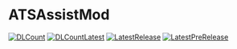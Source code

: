 # ATSAssistMod

[![DLCount](https://img.shields.io/github/downloads/Kai-Z-JP/ATSAssistMod/total)](https://github.com/Kai-Z-JP/ATSAssistMod/releases)
[![DLCountLatest](https://img.shields.io/github/downloads/Kai-Z-JP/ATSAssistMod/latest/total)](https://github.com/Kai-Z-JP/ATSAssistMod/releases/latest)
[![LatestRelease](https://img.shields.io/github/v/release/Kai-Z-JP/ATSAssistMod?sort=semver)](https://github.com/Kai-Z-JP/ATSAssistMod/releases/latest)
[![LatestPreRelease](https://img.shields.io/github/v/release/Kai-Z-JP/ATSAssistMod?include_prereleases&sort=semver)]()
